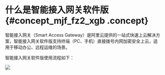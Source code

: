 # 什么是智能接入网关软件版 {#concept_mjf_fz2_xgb .concept}

智能接入网关（Smart Access Gateway）是阿里云提供的一站式快速上云解决方案，智能接入网关软件版支持终端（PC、手机）直接拨号内网加密安全上云，适用于移动办公、远程运维的场景。

智能接入网关软件版使用流程如下：

![](http://static-aliyun-doc.oss-cn-hangzhou.aliyuncs.com/assets/img/131355/156205381939530_zh-CN.png)

